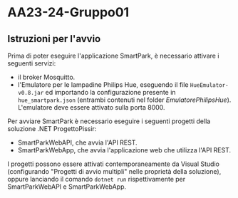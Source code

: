 # AA23-24-Gruppo01

## Istruzioni per l'avvio
Prima di poter eseguire l'applicazione SmartPark, è necessario attivare i seguenti servizi:
* il broker Mosquitto.
* l'Emulatore per le lampadine Philips Hue, eseguendo il file `HueEmulator-v0.8.jar` ed importando la configurazione presente in `hue_smartpark.json` (entrambi contenuti nel folder *EmulatorePhilipsHue*). L'emulatore deve essere attivato sulla porta 8000.

Per avviare SmartPark è necessario eseguire i seguenti progetti della soluzione .NET ProgettoPissir:
* SmartParkWebAPI, che avvia l'API REST.
* SmartParkWebApp, che avvia l'applicazione web che utilizza l'API REST.

I progetti possono essere attivati contemporaneamente da Visual Studio (configurando "Progetti di avvio multipli" nelle proprietà della soluzione), oppure lanciando il comando `dotnet run` rispettivamente
per SmartParkWebAPI e SmartParkWebApp.
